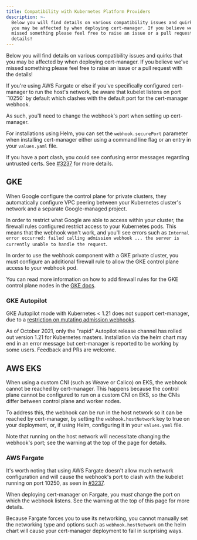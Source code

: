 ```yaml
---
title: Compatibility with Kubernetes Platform Providers
description: >-
  Below you will find details on various compatibility issues and quirks that
  you may be affected by when deploying cert-manager. If you believe we've
  missed something please feel free to raise an issue or a pull request with the
  details!
---
```


Below you will find details on various compatibility issues and quirks that you
may be affected by when deploying cert-manager. If you believe we've missed
something please feel free to raise an issue or a pull request with the details!

<div class="alert">
If you're using AWS Fargate or else if you've specifically configured cert-manager
to run the host's network, be aware that kubelet listens on port `10250` by default
which clashes with the default port for the cert-manager webhook.

As such, you'll need to change the webhook's port when setting up cert-manager.

For installations using Helm, you can set the `webhook.securePort` parameter
when installing cert-manager either using a command line flag or an entry in
your `values.yaml` file.

If you have a port clash, you could see confusing error messages regarding
untrusted certs. See
[#3237](https://github.com/jetstack/cert-manager/issues/3237) for more details.

</div>

## GKE

When Google configure the control plane for private clusters, they automatically
configure VPC peering between your Kubernetes cluster's network and a separate
Google-managed project.

In order to restrict what Google are able to access within your cluster, the
firewall rules configured restrict access to your Kubernetes pods. This means
that the webhook won't work, and you'll see errors such as
`Internal error occurred: failed calling admission webhook ... the server is currently unable to handle the request`.

In order to use the webhook component with a GKE private cluster, you must
configure an additional firewall rule to allow the GKE control plane access to
your webhook pod.

You can read more information on how to add firewall rules for the GKE control
plane nodes in the
[GKE docs](https://cloud.google.com/kubernetes-engine/docs/how-to/private-clusters#add_firewall_rules).

### GKE Autopilot

GKE Autopilot mode with Kubernetes < 1.21 does not support cert-manager, due to
a
[restriction on mutating admission webhooks](https://github.com/jetstack/cert-manager/issues/3717).

As of October 2021, only the "rapid" Autopilot release channel has rolled out
version 1.21 for Kubernetes masters. Installation via the helm chart may end in
an error message but cert-manager is reported to be working by some users.
Feedback and PRs are welcome.

## AWS EKS

When using a custom CNI (such as Weave or Calico) on EKS, the webhook cannot be
reached by cert-manager. This happens because the control plane cannot be
configured to run on a custom CNI on EKS, so the CNIs differ between control
plane and worker nodes.

To address this, the webhook can be run in the host network so it can be reached
by cert-manager, by setting the `webhook.hostNetwork` key to true on your
deployment, or, if using Helm, configuring it in your `values.yaml` file.

Note that running on the host network will necessitate changing the webhook's
port; see the warning at the top of the page for details.

### AWS Fargate

It's worth noting that using AWS Fargate doesn't allow much network
configuration and will cause the webhook's port to clash with the kubelet
running on port 10250, as seen in
[#3237](https://github.com/jetstack/cert-manager/issues/3237).

When deploying cert-manager on Fargate, you _must_ change the port on which the
webhook listens. See the warning at the top of this page for more details.

Because Fargate forces you to use its networking, you cannot manually set the
networking type and options such as `webhook.hostNetwork` on the helm chart will
cause your cert-manager deployment to fail in surprising ways.
